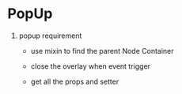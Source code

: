 # PopUp

1. popup requirement
    *  use mixin to find the parent Node Container 
    *  close the overlay when event trigger
    
    
    * get all the props and setter
